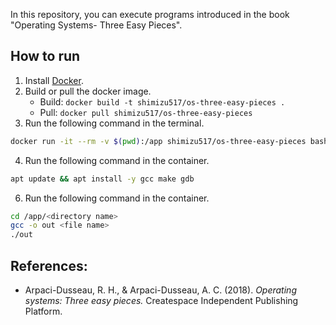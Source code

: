 In this repository, you can execute programs introduced in the book "Operating Systems- Three Easy Pieces".

## How to run

1. Install [Docker](https://docs.docker.com/get-docker/).
2. Build or pull the docker image.
    - Build: `docker build -t shimizu517/os-three-easy-pieces .`
    - Pull: `docker pull shimizu517/os-three-easy-pieces`
3. Run the following command in the terminal.

```bash
docker run -it --rm -v $(pwd):/app shimizu517/os-three-easy-pieces bash
```

4. Run the following command in the container.

```bash
apt update && apt install -y gcc make gdb
```

6. Run the following command in the container.

```bash
cd /app/<directory name>
gcc -o out <file name>
./out
```

## References:

- Arpaci-Dusseau, R. H., &#38; Arpaci-Dusseau, A. C. (2018). *Operating systems: Three easy pieces.* Createspace
Independent Publishing Platform.

